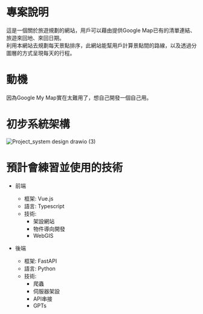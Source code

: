 # 專案說明
這是一個關於旅遊規劃的網站，用戶可以藉由提供Google Map已有的清單連結、旅遊來回地、來回日期。<br>利用本網站去規劃每天景點排序，此網站能幫用戶計算景點間的路線，以及透過分圖層的方式呈現每天的行程。

# 動機
因為Google My Map實在太難用了，想自己開發一個自己用。
 
# 初步系統架構
![Project_system design drawio (3)](https://github.com/Isongzhe/TravelPlan/assets/86179263/eb3d6a45-ca5e-406e-a93c-c6f9d2811f68)

# 預計會練習並使用的技術
- 前端
  - 框架: Vue.js
  - 語言: Typescript
  - 技術: 
    - 架設網站
    - 物件導向開發
    - WebGIS

- 後端
  - 框架: FastAPI
  - 語言: Python
  - 技術: 
    - 爬蟲
    - 伺服器架設
    - API串接
    - GPTs
